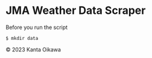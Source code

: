 # JMA Weather Data Scraper

Before you run the script
```
$ mkdir data
```

&copy; 2023 Kanta Oikawa

